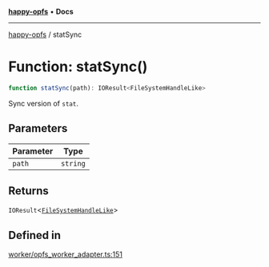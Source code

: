 [**happy-opfs**](../README.md) • **Docs**

***

[happy-opfs](../README.md) / statSync

# Function: statSync()

```ts
function statSync(path): IOResult<FileSystemHandleLike>
```

Sync version of `stat`.

## Parameters

| Parameter | Type |
| ------ | ------ |
| `path` | `string` |

## Returns

`IOResult`\<[`FileSystemHandleLike`](../interfaces/FileSystemHandleLike.md)\>

## Defined in

[worker/opfs\_worker\_adapter.ts:151](https://github.com/JiangJie/happy-opfs/blob/ff451a853f34b3dedd716c1414a17eb57f239434/src/worker/opfs_worker_adapter.ts#L151)

